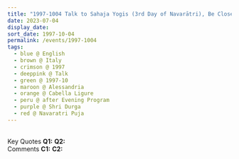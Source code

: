 ```yaml
---
title: "1997-1004 Talk to Sahaja Yogis (3rd Day of Navarātri), Be Close to Nature and Lead a Balanced Family Life, after the Evening Program, the day before Navarātri Pūjā, Hangar, Cabella Ligure, Alessandria, Italy"
date: 2023-07-04
display_date: 
sort_date: 1997-10-04
permalink: /events/1997-1004
tags:
  - blue @ English
  - brown @ Italy
  - crimson @ 1997
  - deeppink @ Talk
  - green @ 1997-10
  - maroon @ Alessandria
  - orange @ Cabella Ligure
  - peru @ after Evening Program
  - purple @ Shri Durga
  - red @ Navaratri Puja
---
```


<br>

<wave-list>
  <list-title color="DarkSeaGreen" width="55">Key Quotes</list-title>
  <list-item color="BlanchedAlmond" width="280"><b>Q1:</b> <i></i></list-item>
  <list-item color="Lavender" width="280"><b>Q2:</b> <i></i></list-item>
</wave-list>

<br>

<wave-list>
  <list-title color="DarkSeaGreen" width="55">Comments</list-title>
  <list-item color="BlanchedAlmond" width="280"><b>C1:</b> <i></i></list-item>
  <list-item color="Lavender" width="280"><b>C2:</b> <i></i></list-item>
</wave-list>